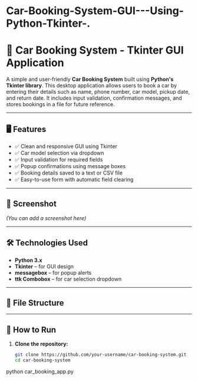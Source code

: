# Car-Booking-System-GUI---Using-Python-Tkinter-.
# 🚗 Car Booking System - Tkinter GUI Application

A simple and user-friendly **Car Booking System** built using **Python's Tkinter library**. This desktop application allows users to book a car by entering their details such as name, phone number, car model, pickup date, and return date. It includes input validation, confirmation messages, and stores bookings in a file for future reference.

---

## 🖥️ Features

- ✅ Clean and responsive GUI using Tkinter
- ✅ Car model selection via dropdown
- ✅ Input validation for required fields
- ✅ Popup confirmations using message boxes
- ✅ Booking details saved to a text or CSV file
- ✅ Easy-to-use form with automatic field clearing

---

## 📸 Screenshot

*(You can add a screenshot here)*  

---

## 🛠️ Technologies Used

- **Python 3.x**
- **Tkinter** – for GUI design
- **messagebox** – for popup alerts
- **ttk Combobox** – for car selection dropdown

---

## 📂 File Structure


---

## 🚀 How to Run

1. **Clone the repository:**
   ```bash
   git clone https://github.com/your-username/car-booking-system.git
   cd car-booking-system
python car_booking_app.py
